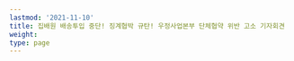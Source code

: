 ```yaml
---
lastmod: '2021-11-10'
title: 집배원 배송투입 중단! 징계협박 규탄! 우정사업본부 단체협약 위반 고소 기자회견
weight: 
type: page
---
```

